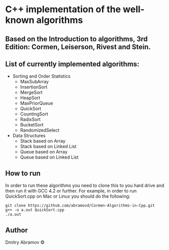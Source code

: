 # C++ implementation of the well-known algorithms

## Based on the  Introduction to algorithms, 3rd Edition: Cormen, Leiserson, Rivest and Stein.

## List of currently implemented algorithms:
* Sorting and Order Statistics
  * MaxSubArray
  * InsertionSort
  * MergeSort
  * HeapSort
  * MaxPriorQueue
  * QuickSort
  * CountingSort
  * RadixSort
  * BucketSort
  * RandomizedSelect
* Data Structures
  * Stack based on Array
  * Stack based on Linked List
  * Queue based on Array
  * Queue based on Linked List

## How to run

In order to run these algorithms you need to clone this to you hard drive and then run it with GCC 4.2 or further. For example, in order to run QuickSort.cpp on Mac or Linux you should do the following:

```
git clone https://github.com/abramovd/Cormen-Algorithms-in-Cpp.git
g++ -o a.out QuickSort.cpp
./a.out
```

## Author
Dmitry Abramov &copy;